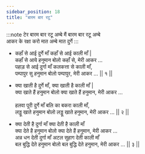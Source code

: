 ```yaml
---
sidebar_position: 18
title: "बारम बार रटू"
---
```


:::note टेर
बारम बार रटू अम्बे मैं बारम बार रटू अम्बे <br/>
आकर के रक्षा करो मात अम्बे मात दुर्गे
:::

- कहाँ से आई दुर्गे माँ कहाँ से आई काली माँ | <br/>
कहाँ से आये हनुमान बोलो कहाँ से, मेरी आकर …<br/>
पहाड़ से आई दुर्गा माँ कलकत्ता से काली माँ,<br/>
पम्पापुर सु हनुमान बोलो पम्पापुर, मेरी आकर … 	|| १ || 

- क्या खाती है दुर्गे माँ, क्या खाती है काली माँ  | <br/>
क्या खाते हैं हनुमान बोलो क्या खाते हैं हनुमान, मेरी आकर …<br/> 	
हलवा पूरी दुर्गे माँ बलि का बकरा काली माँ,<br/>
लड्डू खाते हनुमान बोलो लड्डू खाते हनुमान, मेरी आकर … 	|| २ || 

- क्या देती है दुर्गा माँ क्या देती है काली माँ <br/>
क्या देते है हनुमान बोलो क्या देते हैं हनुमान, मेरी आकर …<br/>
अन्न धन देती दुर्गा माँ अटल सुहाग देती काली माँ <br/>
बल बुद्धि देते हनुमान बोलो बल बुद्धि देते हनुमान, मेरी आकर … 	|| ३ || 
